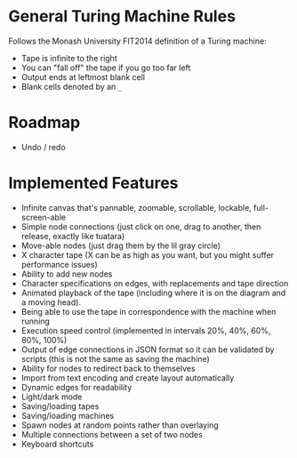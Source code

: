 # General Turing Machine Rules
Follows the Monash University FIT2014 definition of a Turing machine:
- Tape is infinite to the right
- You can "fall off" the tape if you go too far left
- Output ends at leftmost blank cell
- Blank cells denoted by an `_`

# Roadmap
- Undo / redo

# Implemented Features
- Infinite canvas that's pannable, zoomable, scrollable, lockable, full-screen-able
- Simple node connections (just click on one, drag to another, then release, exactly like tuatara)
- Move-able nodes (just drag them by the lil gray circle)
- X character tape (X can be as high as you want, but you might suffer performance issues)
- Ability to add new nodes
- Character specifications on edges, with replacements and tape direction
- Animated playback of the tape (including where it is on the diagram and a moving head).
- Being able to use the tape in correspondence with the machine when running
- Execution speed control (implemented in intervals 20%, 40%, 60%, 80%, 100%)
- Output of edge connections in JSON format so it can be validated by scripts (this is not the same as saving the machine)
- Ability for nodes to redirect back to themselves
- Import from text encoding and create layout automatically
- Dynamic edges for readability
- Light/dark mode 
- Saving/loading tapes
- Saving/loading machines
- Spawn nodes at random points rather than overlaying
- Multiple connections between a set of two nodes
- Keyboard shortcuts
